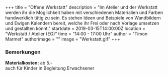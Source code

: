 +++
title = "Offene Werkstatt"
description = "Im Atelier und der Werkstatt werden ihr die Möglichkeit haben mit verschiedenen Materialien und Farben handwerklich tätig zu sein. Es stehen Ideen und Beispiele von Wandbildern und Ewigen Kalendern bereit, welche ihr Frei oder nach Vorlage umsetzen und gestallten könnt."
startdate = 2019-03-15T14:00:00Z
location = "Werkstatt / Atelier (EG)"
time = "14:00 - 17:00 Uhr"
author = "Timon Marmet"
authorimage = ""
image = "Werkstatt.gif"
+++

### Bemerkungen
**Materialkosten:** ab 5.-    
auch für Kinder in Begleitung Erwachsener

